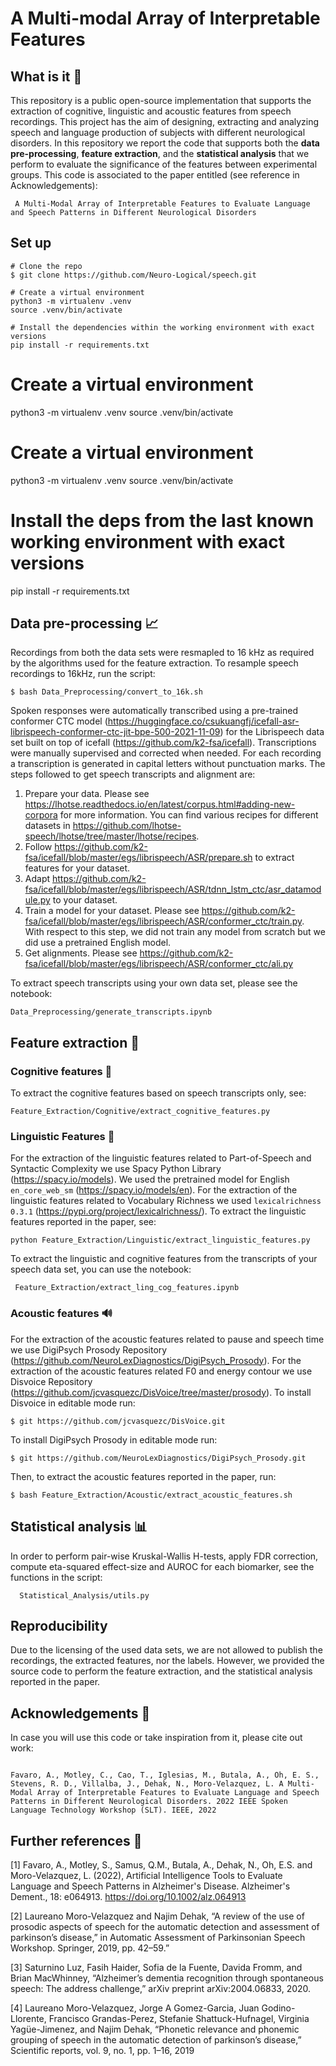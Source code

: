 # A Multi-modal Array of Interpretable Features

## What is it 🔎
This repository is a public open-source implementation that supports the extraction of cognitive, linguistic and acoustic features from speech recordings. This project has the aim of designing, extracting and analyzing speech and language production of subjects with different neurological disorders. 
In this repository we report the code that supports both the  **data pre-processing**, **feature extraction**, and the **statistical analysis** that we perform to evaluate the significance of the features between experimental groups. This code is associated to the paper entitled (see reference in Acknowledgements):

``` 
 A Multi-Modal Array of Interpretable Features to Evaluate Language and Speech Patterns in Different Neurological Disorders
```

## Set up 

```
# Clone the repo
$ git clone https://github.com/Neuro-Logical/speech.git
 
# Create a virtual environment
python3 -m virtualenv .venv
source .venv/bin/activate

# Install the dependencies within the working environment with exact versions
pip install -r requirements.txt

```
# Create a virtual environment
python3 -m virtualenv .venv
source .venv/bin/activate

# Create a virtual environment
python3 -m virtualenv .venv
source .venv/bin/activate

# Install the deps from the last known working environment with exact versions
pip install -r requirements.txt
## Data pre-processing 📈
Recordings from both the data sets were resmapled to 16 kHz as required by the algorithms used for the feature extraction. To resample speech recordings to 16kHz, run the script: 
  
  ```
  $ bash Data_Preprocessing/convert_to_16k.sh 
  ```
Spoken responses were automatically transcribed using a pre-trained conformer CTC  model (https://huggingface.co/csukuangfj/icefall-asr-librispeech-conformer-ctc-jit-bpe-500-2021-11-09) for the Librispeech data set built on top of icefall (https://github.com/k2-fsa/icefall). Transcriptions were manually supervised and corrected when needed. For each recording a transcription is generated in capital letters without punctuation marks. The steps followed to get speech transcripts and alignment are:

  1) Prepare your data. Please see https://lhotse.readthedocs.io/en/latest/corpus.html#adding-new-corpora for more information. You can find various recipes for different datasets in https://github.com/lhotse-speech/lhotse/tree/master/lhotse/recipes.
  2) Follow https://github.com/k2-fsa/icefall/blob/master/egs/librispeech/ASR/prepare.sh to extract features for your dataset.
  3) Adapt https://github.com/k2-fsa/icefall/blob/master/egs/librispeech/ASR/tdnn_lstm_ctc/asr_datamodule.py to your dataset.
  4) Train a model for your dataset. Please see https://github.com/k2-fsa/icefall/blob/master/egs/librispeech/ASR/conformer_ctc/train.py. With respect to this step, we did not train any model from scratch but we did use a pretrained English model.
  5) Get alignments. Please see https://github.com/k2-fsa/icefall/blob/master/egs/librispeech/ASR/conformer_ctc/ali.py

  To extract speech transcripts using your own data set, please see the notebook:

  ```
  Data_Preprocessing/generate_transcripts.ipynb 
  ```
## Feature extraction 🔨
### Cognitive features 🧠

To extract the cognitive features based on speech transcripts only, see:
  ``` 
  Feature_Extraction/Cognitive/extract_cognitive_features.py
  ```
### Linguistic Features 🔡
For the extraction of the linguistic features related to Part-of-Speech and Syntactic Complexity we use Spacy Python Library (<https://spacy.io/models>). We used the pretrained model for English ```en_core_web_sm``` (<https://spacy.io/models/en>). 
For the extraction of the linguistic features related to Vocabulary Richness we used ```lexicalrichness 0.3.1``` (<https://pypi.org/project/lexicalrichness/>).
To extract the linguistic features reported in the paper, see:

  ``` 
  python Feature_Extraction/Linguistic/extract_linguistic_features.py
  ```
To extract the linguistic and cognitive features from the transcripts of your speech data set, you can use the notebook:

 ``` 
  Feature_Extraction/extract_ling_cog_features.ipynb
  ```
### Acoustic features 🔊
For the extraction of the acoustic features related to pause and speech time we use DigiPsych Prosody Repository (<https://github.com/NeuroLexDiagnostics/DigiPsych_Prosody>). For the extraction of the acoustic features related F0 and energy contour we use Disvoice Repository (<https://github.com/jcvasquezc/DisVoice/tree/master/prosody>).
To install Disvoice in editable mode run:

```
$ git https://github.com/jcvasquezc/DisVoice.git
``` 
To install DigiPsych Prosody in editable mode run:

```
$ git https://github.com/NeuroLexDiagnostics/DigiPsych_Prosody.git
```
Then, to extract the acoustic features reported in the paper, run:

``` 
$ bash Feature_Extraction/Acoustic/extract_acoustic_features.sh
 ```
## Statistical analysis 📊
In order to perform pair-wise Kruskal-Wallis H-tests, apply FDR correction, compute eta-squared effect-size and AUROC for each biomarker, see the functions in the script:
``` 
  Statistical_Analysis/utils.py
 ```
## Reproducibility
Due to the licensing of the used data sets, we are not allowed to publish the recordings, the extracted features, nor the labels. However, we provided the source code to perform the feature extraction, and the statistical analysis reported in the paper.

## Acknowledgements 🙏
In case you will use this code or take inspiration from it, please cite out work: 
```

Favaro, A., Motley, C., Cao, T., Iglesias, M., Butala, A., Oh, E. S., Stevens, R. D., Villalba, J., Dehak, N., Moro-Velazquez, L. A Multi-Modal Array of Interpretable Features to Evaluate Language and Speech Patterns in Different Neurological Disorders. 2022 IEEE Spoken Language Technology Workshop (SLT). IEEE, 2022

```
## Further references 📖
[1] Favaro, A., Motley, S., Samus, Q.M., Butala, A., Dehak, N., Oh, E.S. and Moro-Velazquez, L. (2022), Artificial Intelligence Tools to Evaluate Language and Speech Patterns in Alzheimer's Disease. Alzheimer's Dement., 18: e064913. https://doi.org/10.1002/alz.064913

[2] Laureano Moro-Velazquez and Najim Dehak, “A review of the use of prosodic aspects of speech for the automatic detection and assessment of parkinson’s disease,” in Automatic Assessment of Parkinsonian Speech Workshop. Springer, 2019, pp. 42–59.”​

[3] Saturnino Luz, Fasih Haider, Sofia de la Fuente, Davida Fromm, and Brian MacWhinney, “Alzheimer’s dementia recognition through spontaneous speech: The address challenge,” arXiv preprint arXiv:2004.06833, 2020. ​

[4] Laureano Moro-Velazquez, Jorge A Gomez-Garcia, Juan Godino-Llorente, Francisco Grandas-Perez, Stefanie Shattuck-Hufnagel, Virginia Yagüe-Jimenez, and Najim Dehak, “Phonetic relevance and phonemic grouping of speech in the automatic detection of parkinson’s disease,” Scientific reports, vol. 9, no. 1, pp. 1–16, 2019​
​